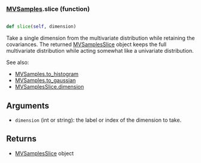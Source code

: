 ### [MVSamples](MVSamples.md).slice (function)


```py

def slice(self, dimension)

```



Take a single dimension from the multivariate distribution while
retaining the covariances.  The returned [MVSamplesSlice](MVSamplesSlice.md) object
keeps the full multivariate distribution while acting somewhat
like a univariate distribution.

See also:

* [MVSamples.to_histogram](MVSamples.to_histogram.md)
* [MVSamples.to_gaussian](MVSamples.to_gaussian.md)
* [MVSamplesSlice.dimension](MVSamplesSlice.dimension.md)

Arguments
----------
* `dimension` (int or string): the label or index of the dimension to
    take.

Returns
------------
* [MVSamplesSlice](MVSamplesSlice.md) object

